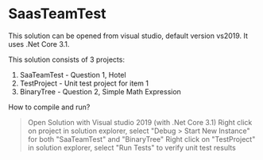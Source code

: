 # SaasTeamTest

This solution can be opened from visual studio, default version vs2019. It uses .Net Core 3.1.

This solution consists of 3 projects:

1. SaaTeamTest - Question 1, Hotel  
2. TestProject - Unit test project for item 1
3. BinaryTree - Question 2, Simple Math Expression


How to compile and run? 
> Open Solution with Visual studio 2019 (with .Net Core 3.1)
> Right click on project in solution explorer, select "Debug > Start New Instance" for both "SaaTeamTest" and "BinaryTree"
> Right click on "TestProject" in solution explorer, select "Run Tests" to verify unit test results
